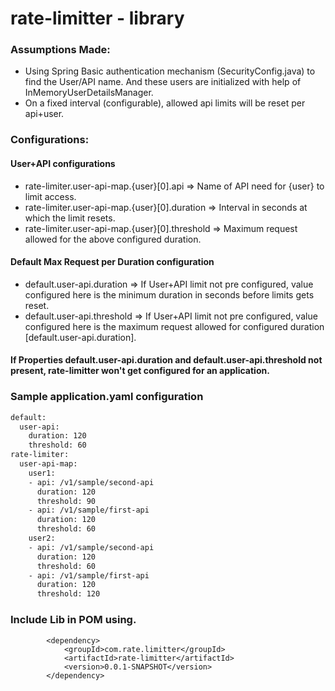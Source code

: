 # rate-limitter - library

### Assumptions Made:
  - Using Spring Basic authentication mechanism (SecurityConfig.java) to find the User/API name. And these users are initialized with help of InMemoryUserDetailsManager.
  - On a fixed interval (configurable), allowed api limits will be reset per api+user.

### Configurations:

  #### User+API configurations
  * rate-limiter.user-api-map.{user}[0].api => Name of API need for {user} to limit access.
  * rate-limiter.user-api-map.{user}[0].duration => Interval in seconds at which the limit resets.
  * rate-limiter.user-api-map.{user}[0].threshold => Maximum request allowed for the above configured duration.

  #### Default Max Request per Duration configuration
  * default.user-api.duration => If User+API limit not pre configured, value configured here is the minimum duration in seconds before limits gets reset.
  * default.user-api.threshold => If User+API limit not pre configured, value configured here is the maximum request allowed for configured duration [default.user-api.duration].

#### If Properties default.user-api.duration and default.user-api.threshold not present, rate-limitter won't get configured for an application.

### Sample application.yaml configuration
```sh
default:
  user-api:
    duration: 120
    threshold: 60
rate-limiter:
  user-api-map:
    user1:
    - api: /v1/sample/second-api
      duration: 120
      threshold: 90
    - api: /v1/sample/first-api
      duration: 120
      threshold: 60
    user2:
    - api: /v1/sample/second-api
      duration: 120
      threshold: 60
    - api: /v1/sample/first-api
      duration: 120
      threshold: 120
```

### Include Lib in POM using.
```
		<dependency>
			<groupId>com.rate.limitter</groupId>
			<artifactId>rate-limitter</artifactId>
			<version>0.0.1-SNAPSHOT</version>
		</dependency>
```
